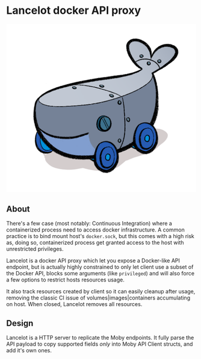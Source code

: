 # Lancelot docker API proxy

![logo](logo.png)

## About

There's a few case (most notably: Continuous Integration) where a containerized process need 
to access docker infrastructure. A common practice is to bind mount host's `docker.sock`, but 
this comes with a high risk as, doing so, containerized process get granted access to the host 
with unrestricted privileges.

Lancelot is a docker API proxy which let you expose a Docker-like API endpoint, but is actually 
highly constrained to only let client use a subset of the Docker API, blocks some arguments 
(like `privileged`) and will also force a few options to restrict hosts resources usage. 

It also track resources created by client so it can easily cleanup after usage, removing the 
classic CI issue of volumes|images|containers accumulating on host. When closed, Lancelot 
removes all resources.

## Design

Lancelot is a HTTP server to replicate the Moby endpoints. It fully parse the API payload to
copy supported fields _only_ into Moby API Client structs, and add it's own ones.
